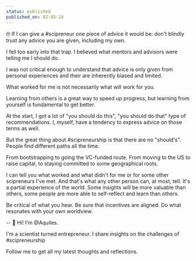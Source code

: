 ```yaml
---
status: published
published_on: 02-05-24
---
```

🤓 If I can give a #scipreneur one piece of advice it would be: don't blindly trust any advice you are given, including my own. 

I fell too early into that trap. I believed what mentors and advisors were telling me I should do. 

I was not critical enough to understand that advice is only given from personal experiences and their are inherently biased and limited. 

What worked for me is not necessarily what will work for you. 

Learning from others is a great way to speed up progress, but learning from yourself is fundamental to get better. 

At the start, I got a lot of "you should do this", "you should do that" type of recommendations. I, myself, have a tendency to express advice on those terms as well. 

But the great thing about #scipreneurship is that there are no "should's". 
People find different paths all the time. 

From bootstrapping to going the VC-funded route. 
From moving to the US to raise capital, to staying committed to some geographical roots. 

I can tell you what worked and what didn't for me or for some other scipreneurs I've met. And that's what any other person can, at most, tell. It's a partial experience of the world. Some insights will be more valuable than others, some people are more able to self-reflect and learn than others. 

Be critical of what you hear. 
Be sure that incentives are aligned. 
Do what resonates with your own worldview. 

--
👋 Hi! I'm @Aquiles. 

I'm a scientist turned entrepreneur. 
I share insights on the challenges of #scipreneurship 

Follow me to get all my latest thoughts and reflections. 